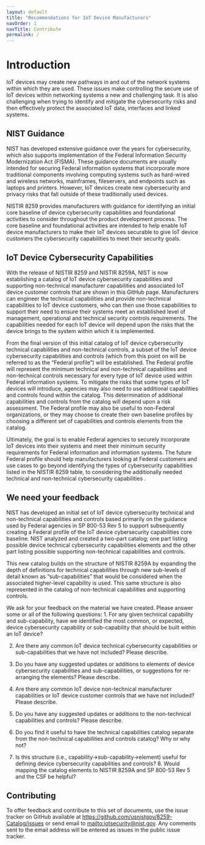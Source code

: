 ```yaml
---
layout: default
title: "Recommendations for IoT Device Manufacturers"
navOrder: 1
navTitle: Contribute
permalink: /
---
```


# Introduction 

IoT devices may create new pathways in and out of the network systems within which they are used. These issues make controlling the secure use of IoT devices within networking systems a new and challenging task. It is also challenging when trying to identify and mitigate the cybersecurity risks and then effectively protect the associated IoT data, interfaces and linked systems.

## NIST Guidance

NIST has developed extensive guidance over the years for cybersecurity, which also supports implementation of the Federal Information Security Modernization Act (FISMA). These guidance documents are usually intended for securing Federal information systems that incorporate more traditional components involving computing systems such as hard-wired and wireless networks, mainframes, fileservers, and endpoints such as laptops and printers. However, IoT devices create new cybersecurity and privacy risks that fall outside of these traditionally used devices.

NISTIR 8259 provides manufacturers with guidance for identifying an initial core baseline of device cybersecurity capabilities and foundational activities to consider throughout the product development process. The core baseline and foundational activities are intended to help enable IoT device manufacturers to make their IoT devices securable to give IoT device customers the cybersecurity capabilities to meet their security goals.

## IoT Device Cybersecurity Capabilities

With the release of NISTIR 8259 and NISTIR 8259A, NIST is now establishing a catalog of IoT device cybersecurity capabilities and supporting non-technical manufacturer capabilities and associated IoT device customer controls that are shown in this GitHub page. Manufacturers can engineer the technical capabilities and provide non-technical capabilities to IoT device customers, who can then use those capabilities to support their need to ensure their systems meet an established level of management, operational and technical security controls requirements. The capabilities needed for each IoT device will depend upon the risks that the device brings to the system within which it is implemented.

From the final version of this initial catalog of IoT device cybersecurity technical capabilities and non-technical controls, a subset of the IoT device cybersecurity capabilities and controls (which from this point on will be referred to as the “Federal profile”) will be established. The Federal profile will represent the minimum technical and non-technical capabilities and non-technical controls necessary for every type of IoT device used within Federal information systems. To mitigate the risks that some types of IoT devices will introduce, agencies may also need to use additional capabilities and controls found within the catalog. This determination of additional capabilities and controls from the catalog will depend upon a risk assessment. The Federal profile may also be useful to non-Federal organizations, or they may choose to create their own baseline profiles by choosing a different set of capabilities and controls elements from the catalog.

Ultimately, the goal is to enable Federal agencies to securely incorporate IoT devices into their systems and meet their minimum security requirements for Federal information and information systems. The future Federal profile should help manufacturers looking at Federal customers and use cases to go beyond identifying the types of cybersecurity capabilities listed in the NISTIR 8259 table, to considering the additionally needed technical and non-technical cybersecurity capabilities .

## We need your feedback

NIST has developed an initial set of IoT device cybersecurity technical and non-technical capabilities and controls based primarily on the guidance used by Federal agencies in SP 800-53 Rev 5 to support subsequently creating a Federal profile of the IoT device cybersecurity capabilities core baseline. NIST analyzed and created a two-part catalog; one part listing possible device technical cybersecurity capabilities elements and the other part listing possible supporting non-technical capabilities and controls.

This new catalog builds on the structure of NISTIR 8259A by expanding the depth of definitions for technical capabilities through new sub-levels of detail known as “sub-capabilities” that would be considered when the associated higher-level capability is used. This same structure is also represented in the catalog of non-technical capabilities and supporting controls.

We ask for your feedback on the material we have created. Please answer some or all of the following questions: 1. For any given technical capability and sub-capability, have we identified the most common, or expected, device cybersecurity capability or sub-capability that should be built within an IoT device?

2. Are there any common IoT device technical cybersecurity capabilities or sub-capabilities that we have not included? Please describe.

3. Do you have any suggested updates or additions to elements of device cybersecurity capabilities and sub-capabilities, or suggestions for re-arranging the elements? Please describe.

4. Are there any common IoT device non-technical manufacturer capabilities or IoT device customer controls that we have not included? Please describe.

5. Do you have any suggested updates or additions to the non-technical capabilities and controls? Please describe.

6. Do you find it useful to have the technical capabilities catalog separate from the non-technical capabilities and controls catalog? Why or why not?

7. Is this structure (i.e., capability->sub-capability->element) useful for defining device cybersecurity capabilities and controls? 8. Would mapping the catalog elements to NISTIR 8259A and SP 800-53 Rev 5 and the CSF be helpful?

## Contributing

To offer feedback and contribute to this set of documents, use the issue tracker on GitHub available at <https://github.com/usnistgov/8259-Catalog/issues> or send email to <mailto:iotsecurity@nist.gov>. Any comments sent to the email address will be entered as issues in the public issue tracker.
